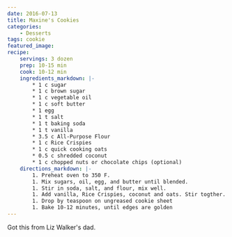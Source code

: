 ```yaml
---
date: 2016-07-13
title: Maxine's Cookies
categories:
    - Desserts
tags: cookie
featured_image: 
recipe:
    servings: 3 dozen
    prep: 10-15 min
    cook: 10-12 min
    ingredients_markdown: |-
        * 1 c sugar
        * 1 c brown sugar
        * 1 c vegetable oil
        * 1 c soft butter
        * 1 egg
        * 1 t salt
        * 1 t baking soda
        * 1 t vanilla
        * 3.5 c All-Purpose Flour
        * 1 c Rice Crispies
        * 1 c quick cooking oats
        * 0.5 c shredded coconut
        * 1 c chopped nuts or chocolate chips (optional)
    directions_markdown: |-
        1. Preheat oven to 350 F.
        1. Mix sugars, oil, egg, and butter until blended.
        1. Stir in soda, salt, and flour, mix well.
        1. Add vanilla, Rice Crispies, coconut and oats. Stir togther.
        1. Drop by teaspoon on ungreased cookie sheet
        1. Bake 10-12 minutes, until edges are golden
---
```

Got this from Liz Walker's dad.